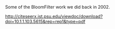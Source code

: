 Some of the BloomFilter work we did back in 2002.

http://citeseerx.ist.psu.edu/viewdoc/download?doi=10.1.1.103.5615&rep=rep1&type=pdf
